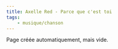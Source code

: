 ```yaml
---
title: Axelle Red - Parce que c'est toi
tags:
    - musique/chanson
---
```


Page créée automatiquement, mais vide.

